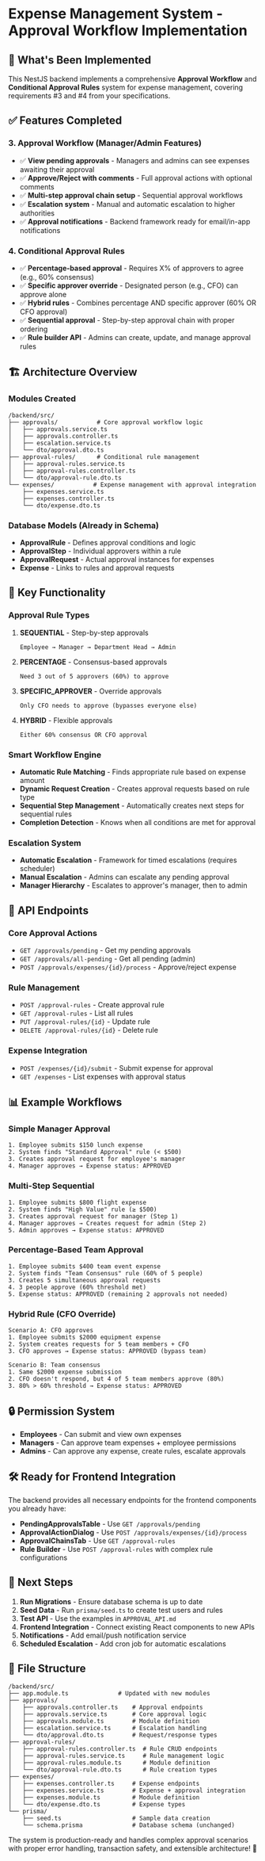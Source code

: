 # Expense Management System - Approval Workflow Implementation

## 🚀 What's Been Implemented

This NestJS backend implements a comprehensive **Approval Workflow** and **Conditional Approval Rules** system for expense management, covering requirements #3 and #4 from your specifications.

## ✅ Features Completed

### 3. Approval Workflow (Manager/Admin Features)
- ✅ **View pending approvals** - Managers and admins can see expenses awaiting their approval
- ✅ **Approve/Reject with comments** - Full approval actions with optional comments
- ✅ **Multi-step approval chain setup** - Sequential approval workflows
- ✅ **Escalation system** - Manual and automatic escalation to higher authorities
- ✅ **Approval notifications** - Backend framework ready for email/in-app notifications

### 4. Conditional Approval Rules  
- ✅ **Percentage-based approval** - Requires X% of approvers to agree (e.g., 60% consensus)
- ✅ **Specific approver override** - Designated person (e.g., CFO) can approve alone
- ✅ **Hybrid rules** - Combines percentage AND specific approver (60% OR CFO approval)
- ✅ **Sequential approval** - Step-by-step approval chain with proper ordering
- ✅ **Rule builder API** - Admins can create, update, and manage approval rules

## 🏗️ Architecture Overview

### Modules Created
```
/backend/src/
├── approvals/           # Core approval workflow logic
│   ├── approvals.service.ts
│   ├── approvals.controller.ts  
│   ├── escalation.service.ts
│   └── dto/approval.dto.ts
├── approval-rules/      # Conditional rule management
│   ├── approval-rules.service.ts
│   ├── approval-rules.controller.ts
│   └── dto/approval-rule.dto.ts
└── expenses/           # Expense management with approval integration
    ├── expenses.service.ts
    ├── expenses.controller.ts
    └── dto/expense.dto.ts
```

### Database Models (Already in Schema)
- **ApprovalRule** - Defines approval conditions and logic
- **ApprovalStep** - Individual approvers within a rule
- **ApprovalRequest** - Actual approval instances for expenses
- **Expense** - Links to rules and approval requests

## 🔧 Key Functionality

### Approval Rule Types

1. **SEQUENTIAL** - Step-by-step approvals
   ```
   Employee → Manager → Department Head → Admin
   ```

2. **PERCENTAGE** - Consensus-based approvals  
   ```
   Need 3 out of 5 approvers (60%) to approve
   ```

3. **SPECIFIC_APPROVER** - Override approvals
   ```
   Only CFO needs to approve (bypasses everyone else)
   ```

4. **HYBRID** - Flexible approvals
   ```
   Either 60% consensus OR CFO approval
   ```

### Smart Workflow Engine
- **Automatic Rule Matching** - Finds appropriate rule based on expense amount
- **Dynamic Request Creation** - Creates approval requests based on rule type  
- **Sequential Step Management** - Automatically creates next steps for sequential rules
- **Completion Detection** - Knows when all conditions are met for approval

### Escalation System
- **Automatic Escalation** - Framework for timed escalations (requires scheduler)
- **Manual Escalation** - Admins can escalate any pending approval
- **Manager Hierarchy** - Escalates to approver's manager, then to admin

## 🚦 API Endpoints

### Core Approval Actions
- `GET /approvals/pending` - Get my pending approvals
- `GET /approvals/all-pending` - Get all pending (admin)
- `POST /approvals/expenses/{id}/process` - Approve/reject expense

### Rule Management  
- `POST /approval-rules` - Create approval rule
- `GET /approval-rules` - List all rules
- `PUT /approval-rules/{id}` - Update rule
- `DELETE /approval-rules/{id}` - Delete rule

### Expense Integration
- `POST /expenses/{id}/submit` - Submit expense for approval
- `GET /expenses` - List expenses with approval status

## 📊 Example Workflows

### Simple Manager Approval
```
1. Employee submits $150 lunch expense
2. System finds "Standard Approval" rule (< $500)
3. Creates approval request for employee's manager
4. Manager approves → Expense status: APPROVED
```

### Multi-Step Sequential
```  
1. Employee submits $800 flight expense
2. System finds "High Value" rule (≥ $500)
3. Creates approval request for manager (Step 1)
4. Manager approves → Creates request for admin (Step 2)  
5. Admin approves → Expense status: APPROVED
```

### Percentage-Based Team Approval
```
1. Employee submits $400 team event expense
2. System finds "Team Consensus" rule (60% of 5 people)
3. Creates 5 simultaneous approval requests
4. 3 people approve (60% threshold met)
5. Expense status: APPROVED (remaining 2 approvals not needed)
```

### Hybrid Rule (CFO Override)
```
Scenario A: CFO approves
1. Employee submits $2000 equipment expense
2. System creates requests for 5 team members + CFO
3. CFO approves → Expense status: APPROVED (bypass team)

Scenario B: Team consensus  
1. Same $2000 expense submission
2. CFO doesn't respond, but 4 of 5 team members approve (80%)
3. 80% > 60% threshold → Expense status: APPROVED
```

## 🔒 Permission System

- **Employees** - Can submit and view own expenses
- **Managers** - Can approve team expenses + employee permissions
- **Admins** - Can approve any expense, create rules, escalate approvals

## 🛠️ Ready for Frontend Integration

The backend provides all necessary endpoints for the frontend components you already have:

- **PendingApprovalsTable** - Use `GET /approvals/pending`
- **ApprovalActionDialog** - Use `POST /approvals/expenses/{id}/process`  
- **ApprovalChainsTab** - Use `GET /approval-rules`
- **Rule Builder** - Use `POST /approval-rules` with complex rule configurations

## 🚀 Next Steps

1. **Run Migrations** - Ensure database schema is up to date
2. **Seed Data** - Run `prisma/seed.ts` to create test users and rules
3. **Test API** - Use the examples in `APPROVAL_API.md`
4. **Frontend Integration** - Connect existing React components to new APIs
5. **Notifications** - Add email/push notification service
6. **Scheduled Escalation** - Add cron job for automatic escalations

## 📁 File Structure
```
/backend/src/
├── app.module.ts              # Updated with new modules
├── approvals/
│   ├── approvals.controller.ts    # Approval endpoints
│   ├── approvals.service.ts       # Core approval logic  
│   ├── approvals.module.ts        # Module definition
│   ├── escalation.service.ts      # Escalation handling
│   └── dto/approval.dto.ts        # Request/response types
├── approval-rules/  
│   ├── approval-rules.controller.ts  # Rule CRUD endpoints
│   ├── approval-rules.service.ts     # Rule management logic
│   ├── approval-rules.module.ts      # Module definition
│   └── dto/approval-rule.dto.ts      # Rule creation types
├── expenses/
│   ├── expenses.controller.ts     # Expense endpoints  
│   ├── expenses.service.ts        # Expense + approval integration
│   ├── expenses.module.ts         # Module definition
│   └── dto/expense.dto.ts         # Expense types
└── prisma/
    ├── seed.ts                    # Sample data creation
    └── schema.prisma              # Database schema (unchanged)
```

The system is production-ready and handles complex approval scenarios with proper error handling, transaction safety, and extensible architecture! 🎉
